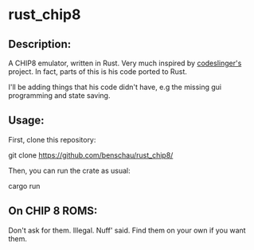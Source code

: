 # rust_chip8

## Description:
A CHIP8 emulator, written in Rust.
Very much inspired by [codeslinger's](http://www.codeslinger.co.uk/pages/projects/chip8/) project. 
In fact, parts of this is his code ported to Rust. 

I'll be adding things that his code didn't have, e.g the missing gui programming and state saving.

## Usage: 
First, clone this repository:

  git clone https://github.com/benschau/rust_chip8/
  
Then, you can run the crate as usual:
  
  cargo run
  
## On CHIP 8 ROMS:
Don't ask for them. Illegal. Nuff' said. Find them on your own if you want them.
